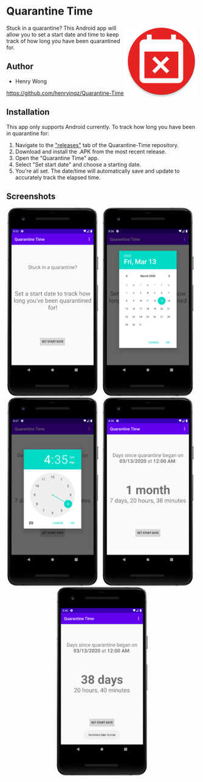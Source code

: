 # Quarantine Time
<img src=app/src/main/res/mipmap-xxxhdpi/ic_launcher_round.png align="right">
Stuck in a quarantine? This Android app will allow you to set a start date and time to keep track of how long you have been quarantined for.

## Author
- Henry Wong

https://github.com/henryinqz/Quarantine-Time

## Installation
This app only supports Android currently. To track how long you have been in quarantine for:

1. Navigate to the ["releases"](https://github.com/henryinqz/Quarantine-Time/releases) tab of the Quarantine-Time repository.
1. Download and install the .APK from the most recent release.
2. Open the "Quarantine Time" app.
3. Select "Set start date" and choose a starting date.
4. You're all set. The date/time will automatically save and update to accurately track the elapsed time.

## Screenshots
<p align="center">
  <img src=screenshots/home_empty.png width="239" height="496"> &nbsp; <img src=screenshots/date_picker.png width="239" height="496"> &nbsp; <img src=screenshots/time_picker.png width="239" height="496"> &nbsp; <img src=screenshots/home_format_yearmonth.png width="239" height="496"> &nbsp; <img src=screenshots/home_format_fulldays_alt.png width="239" height="496">
</p>

